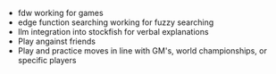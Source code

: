 - fdw working for games
- edge function searching working for fuzzy searching
- llm integration into stockfish for verbal explanations
- Play angainst friends
- Play and practice moves in line with GM's, world championships, or specific players
